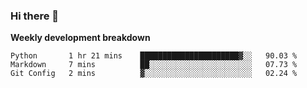 ### Hi there 👋


**Weekly development breakdown**

<!--START_SECTION:waka-->
```text
Python       1 hr 21 mins    ██████████████████████▓░░   90.03 % 
Markdown     7 mins          ██░░░░░░░░░░░░░░░░░░░░░░░   07.73 % 
Git Config   2 mins          ▓░░░░░░░░░░░░░░░░░░░░░░░░   02.24 % 
```
<!--END_SECTION:waka-->

